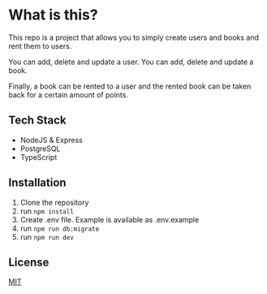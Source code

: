 # What is this?

This repo is a project that allows you to simply create users and books and rent them to users.

You can add, delete and update a user.
You can add, delete and update a book.

Finally, a book can be rented to a user and the rented book can be taken back for a certain amount of points.

## Tech Stack

- NodeJS & Express
- PostgreSQL
- TypeScript

## Installation

1. Clone the repository
2. run ```npm install```
3. Create .env file. Example is available as .env.example
4. run ```npm run db:migrate```
5. run ```npm run dev```



## License
[MIT](https://choosealicense.com/licenses/mit/)
